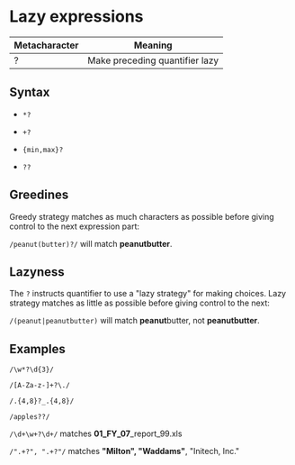# Lazy expressions

Metacharacter | Meaning
-|-
? | Make preceding quantifier lazy

## Syntax

* `*?`

* `+?`

* `{min,max}?`

* `??`

## Greedines

Greedy strategy matches as much characters as possible before giving control to the next expression part:

`/peanut(butter)?/` will match **peanutbutter**.

## Lazyness

The `?` instructs quantifier to use a "lazy strategy" for making choices. Lazy strategy matches as little as possible before giving control to the next:

`/(peanut|peanutbutter)` will match **peanut**butter, not **peanutbutter**.

## Examples

`/\w*?\d{3}/`

`/[A-Za-z-]+?\./`

`/.{4,8}?_.{4,8}/`

`/apples??/`

`/\d+\w+?\d+/` matches **01_FY_07**_report_99.xls

`/".+?", ".+?"/` matches **"Milton", "Waddams"**, "Initech, Inc."
